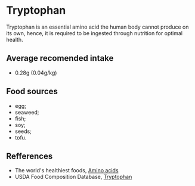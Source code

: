 # Tryptophan

Tryptophan is an essential amino acid the human body cannot produce on its own, hence, it is required to be ingested through nutrition for optimal health.

## Average recomended intake
- 0.28g (0.04g/kg)

## Food sources
- egg;
- seaweed;
- fish;
- soy;
- seeds;
- tofu.

## Refferences
- The world's healthiest foods, [Amino acids](http://www.whfoods.com/genpage.php?tname=nutrient&dbid=129)
- USDA Food Composition Database, [Tryptophan](https://ndb.nal.usda.gov/ndb/nutrients/report/nutrientsfrm?max=25&offset=0&totCount=0&nutrient1=501&nutrient2=&nutrient3=&subset=0&sort=c&measureby=g)